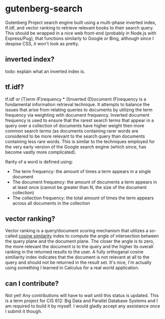 # gutenberg-search
Gutenberg Project search engine built using a multi-phase inverted index, tf.idf, and vector ranking to retrieve relevant books to their search query. This should be wrapped in a nice web front-end (probably in Node.js with Express/Pug), that functions similarly to Google or Bing, although since I despise CSS, it won't look as pretty.

## inverted index?
todo: explain what an inverted index is.

## tf.idf?
tf.idf or (T)erm (F)requency * (I)nverted (D)ocument (F)requency is a fundamental information retrieval technique. It attempts to balance the issues that arise from relating queries to documents by utilizng the term frequency via weighting with document frequency. Inverted document frequency is used to ensure that the rarest search terms that appear in a query over a collection of documents have higher weight then more common search terms (as documents containing rarer words are considered to be more relevant to the search query than documents containing less rare words. This is similar to the techniques employed for the very early version of the Google search engine (which since, has become vastly more complicated).

Rarity of a word is defined using: 
- The term frequency: the amount of times a term appears in a single document
- The document frequency: the amount of documents a term appears in at least once (cannot be greater than N, the size of the document collection)
- The collection frequency: the total amount of times the term appears across all documents in the collection

## vector ranking?
Vector ranking is a query/document scoring mechanism that utilizes a so-called [cosine similarity](https://en.wikipedia.org/wiki/Cosine_similarity) index to compute the angle of intersection between the query plane and the document plane. The closer the angle is to zero, the more relevant the document is to the query and the higher its overall ranking in the returned results to the user. A fully orthoganal cosine similiarity index indicates that the document is not relevant at all to the query and should not be returned in the result set. It's nice, I'm actually using something I learned in Calculus for a real world application.

## can I contribute?
Not yet! Any contributions will have to wait until this status is updated. This is a term project for CIS 612: Big Data and Parallel Database Systems and I am required to build it by myself. I would gladly accept any assistance once I submit it though.
